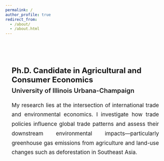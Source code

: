 ```yaml
---
permalink: /
author_profile: true
redirect_from: 
  - /about/
  - /about.html
---
```


<style>
/* Wrapper for two-column layout */
.custom-home-wrapper {
  display: flex;
  justify-content: space-between;
  align-items: flex-start;
  max-width: 1200px;
  margin: 30px auto 0 auto;
  padding: 0 40px;
  gap: 80px;
}

/* Right-hand side content */
.custom-home-text {
  flex: 1;
  margin-top: 40px;
  max-width: 750px;
}

.custom-home-text h2 {
  font-weight: 700;
  font-size: 24px;
  margin-bottom: 8px;
}

.custom-home-text h3 {
  font-weight: 600;
  font-size: 20px;
  margin-top: 0;
  margin-bottom: 20px;
}

.custom-home-text p {
  font-size: 17px;
  line-height: 1.75;
  text-align: justify;
}

/* Responsive fallback */
@media (max-width: 992px) {
  .custom-home-wrapper {
    flex-direction: column;
    padding: 20px;
    gap: 20px;
  }

  .custom-home-text {
    margin-top: 10px;
    max-width: 100%;
  }
}
</style>

<div class="custom-home-wrapper">
  <!-- The left side (author profile) is auto-injected by author_profile: true -->
  <div class="custom-home-text">
    <h2>Ph.D. Candidate in Agricultural and Consumer Economics</h2>
    <h3>University of Illinois Urbana-Champaign</h3>
    <p>
      My research lies at the intersection of international trade and environmental economics.
      I investigate how trade policies influence global trade patterns and assess their downstream
      environmental impacts—particularly greenhouse gas emissions from agriculture and land-use
      changes such as deforestation in Southeast Asia.
    </p>
  </div>
</div>
